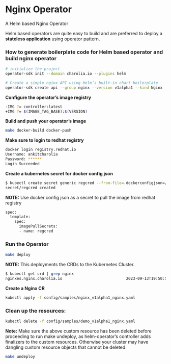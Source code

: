 # Nginx Operator
A Helm based Nginx Operator

Helm based operators are quite easy to build and are preferred to deploy a **stateless application** using operator pattern.

### How to generate boilerplate code for Helm based operator and build nginx operator
```bash
# initialize the project
operator-sdk init --domain charolia.io --plugins helm

# Create a simple nginx API using Helm’s built-in chart boilerplate
operator-sdk create api --group nginx --version v1alpha1 --kind Nginx
```


**Configure the operator’s image registry**
```bash
-IMG ?= controller:latest
+IMG ?= $(IMAGE_TAG_BASE):$(VERSION)
```

**Build and push your operator’s image**
```bash
make docker-build docker-push
```

**Make sure to login to redhat registry**
```bash
docker login registry.redhat.io
Username: ankitcharolia
Password: ******
Login Succeeded
```

**Create a kubernetes secret for docker config json**
```bash
$ kubectl create secret generic regcred --from-file=.dockerconfigjson=/home/acharolia/.docker/config.json --type=kubernetes.io/dockerconfigjson (-n nginx-operator-system)
secret/regcred created
```

**NOTE:** Use docker config json as a secret to pull the image from redhat registry
```bash
spec:
  template:
    spec:
      imagePullSecrets:
      - name: regcred
```
### Run the Operator
```bash
make deploy
```
**NOTE:** This deployments the CRDs to the Kubernetes Cluster.

```bash
$ kubectl get crd | grep nginx
nginxes.nginx.charolia.io                            2023-09-13T19:50:54Z
```

**Create a Nginx CR**
```bash
kubectl apply -f config/samples/nginx_v1alpha1_nginx.yaml
```

### Clean up the resources:
```bash
kubectl delete -f config/samples/demo_v1alpha1_nginx.yaml
```

**Note:** Make sure the above custom resource has been deleted before proceeding to run make undeploy, as helm-operator’s controller adds finalizers to the custom resources. Otherwise your cluster may have dangling custom resource objects that cannot be deleted.

```bash
make undeploy
```